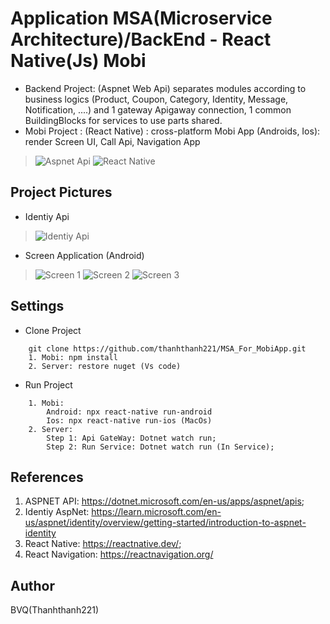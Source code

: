 # Application MSA(Microservice Architecture)/BackEnd - React Native(Js) Mobi

- Backend Project: (Aspnet Web Api) separates modules according to business logics (Product, Coupon, Category, Identity, Message, Notification, ....) and 1 gateway Apigaway connection, 1 common BuildingBlocks for services to use parts shared.
- Mobi Project : (React Native) : cross-platform Mobi App (Androids, Ios): render Screen UI, Call Api, Navigation App

> ![Aspnet Api](https://www.pragimtech.com/wp-content/uploads/2019/03/ASP.NET-Web-api.jpg)
> ![React Native](https://i1.wp.com/blog.alexdevero.com/wp-content/uploads/2018/12/react-native-expo-how-to-build-your-first-mobile-app.jpg?fit=1024%2C635&ssl=1)

## Project Pictures
- Identiy Api
> ![Identiy Api](https://github.com/thanhthanh221/MSA_For_MobiApp/Images/IdentityApi.png)

- Screen Application (Android)
> ![Screen 1](https://github.com/thanhthanh221/MSA_For_MobiApp/Images/mb1.png)
> ![Screen 2](https://github.com/thanhthanh221/MSA_For_MobiApp/Images/mb2.png)
> ![Screen 3](https://github.com/thanhthanh221/MSA_For_MobiApp/Images/mb3.png)


## Settings
- Clone Project 
```
    git clone https://github.com/thanhthanh221/MSA_For_MobiApp.git
    1. Mobi: npm install
    2. Server: restore nuget (Vs code) 
```
- Run Project

```
    1. Mobi:
        Android: npx react-native run-android
        Ios: npx react-native run-ios (MacOs)
    2. Server: 
        Step 1: Api GateWay: Dotnet watch run;
        Step 2: Run Service: Dotnet watch run (In Service);
```

## References
1. ASPNET API: https://dotnet.microsoft.com/en-us/apps/aspnet/apis;
2. Identiy AspNet: https://learn.microsoft.com/en-us/aspnet/identity/overview/getting-started/introduction-to-aspnet-identity
3. React Native: https://reactnative.dev/;
4. React Navigation: https://reactnavigation.org/

## Author
BVQ(Thanhthanh221)






